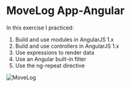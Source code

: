 # MoveLog App-Angular
In this exercise I practiced:
1. Build and use modules in AngularJS 1.x
2. Build and use controllers in AngularJS 1.x
3. Use expressions to render data
4. Use an Angular built-in filter
5. Use the ng-repeat directive
 <img src="https://res.cloudinary.com/mokaweb/image/upload/v1591281612/Codecademy%20Angular/MoveLoggif.gif" alt="MoveLog">
